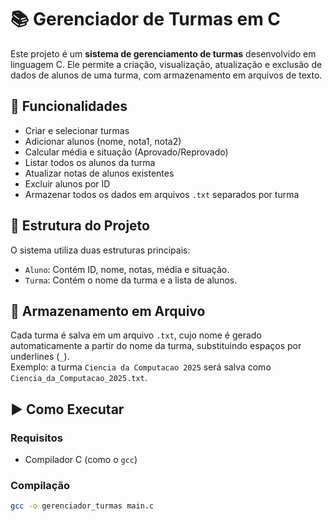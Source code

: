 # 📚 Gerenciador de Turmas em C

Este projeto é um **sistema de gerenciamento de turmas** desenvolvido em linguagem C. Ele permite a criação, visualização, atualização e exclusão de dados de alunos de uma turma, com armazenamento em arquivos de texto.

## 🔧 Funcionalidades

- Criar e selecionar turmas
- Adicionar alunos (nome, nota1, nota2)
- Calcular média e situação (Aprovado/Reprovado)
- Listar todos os alunos da turma
- Atualizar notas de alunos existentes
- Excluir alunos por ID
- Armazenar todos os dados em arquivos `.txt` separados por turma

## 📂 Estrutura do Projeto

O sistema utiliza duas estruturas principais:

- `Aluno`: Contém ID, nome, notas, média e situação.
- `Turma`: Contém o nome da turma e a lista de alunos.

## 💾 Armazenamento em Arquivo

Cada turma é salva em um arquivo `.txt`, cujo nome é gerado automaticamente a partir do nome da turma, substituindo espaços por underlines (`_`).  
Exemplo: a turma `Ciencia da Computacao 2025` será salva como `Ciencia_da_Computacao_2025.txt`.

## ▶️ Como Executar

### Requisitos

- Compilador C (como o `gcc`)

### Compilação

```bash
gcc -o gerenciador_turmas main.c
